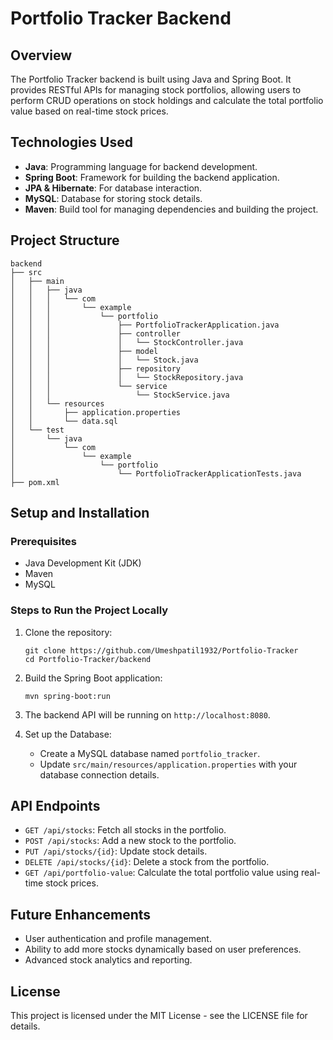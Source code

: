 # Portfolio Tracker Backend

## Overview
The Portfolio Tracker backend is built using Java and Spring Boot. It provides RESTful APIs for managing stock portfolios, allowing users to perform CRUD operations on stock holdings and calculate the total portfolio value based on real-time stock prices.

## Technologies Used
- **Java**: Programming language for backend development.
- **Spring Boot**: Framework for building the backend application.
- **JPA & Hibernate**: For database interaction.
- **MySQL**: Database for storing stock details.
- **Maven**: Build tool for managing dependencies and building the project.

## Project Structure
```
backend
├── src
│   ├── main
│   │   ├── java
│   │   │   └── com
│   │   │       └── example
│   │   │           └── portfolio
│   │   │               ├── PortfolioTrackerApplication.java
│   │   │               ├── controller
│   │   │               │   └── StockController.java
│   │   │               ├── model
│   │   │               │   └── Stock.java
│   │   │               ├── repository
│   │   │               │   └── StockRepository.java
│   │   │               └── service
│   │   │                   └── StockService.java
│   │   └── resources
│   │       ├── application.properties
│   │       └── data.sql
│   └── test
│       └── java
│           └── com
│               └── example
│                   └── portfolio
│                       └── PortfolioTrackerApplicationTests.java
├── pom.xml
```

## Setup and Installation

### Prerequisites
- Java Development Kit (JDK)
- Maven
- MySQL

### Steps to Run the Project Locally
1. Clone the repository:
   ```
   git clone https://github.com/Umeshpatil1932/Portfolio-Tracker
   cd Portfolio-Tracker/backend
   ```

2. Build the Spring Boot application:
   ```
   mvn spring-boot:run
   ```

3. The backend API will be running on `http://localhost:8080`.

4. Set up the Database:
   - Create a MySQL database named `portfolio_tracker`.
   - Update `src/main/resources/application.properties` with your database connection details.

## API Endpoints
- `GET /api/stocks`: Fetch all stocks in the portfolio.
- `POST /api/stocks`: Add a new stock to the portfolio.
- `PUT /api/stocks/{id}`: Update stock details.
- `DELETE /api/stocks/{id}`: Delete a stock from the portfolio.
- `GET /api/portfolio-value`: Calculate the total portfolio value using real-time stock prices.

## Future Enhancements
- User authentication and profile management.
- Ability to add more stocks dynamically based on user preferences.
- Advanced stock analytics and reporting.

## License
This project is licensed under the MIT License - see the LICENSE file for details.